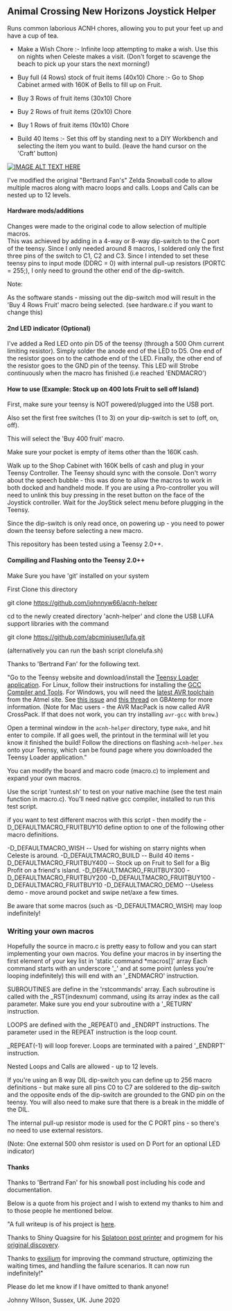 ## Animal Crossing New Horizons Joystick Helper

Runs common laborious ACNH chores, allowing you to put your feet up and have a cup of tea.

* Make a Wish Chore :- Infinite loop attempting to make a wish. Use this on nights when Celeste makes a visit.
 (Don't forget to scavenge the beach to pick up your stars the next morning!)

* Buy full (4 Rows) stock of fruit items (40x10) Chore :- Go to Shop Cabinet armed with 160K of Bells to fill up on Fruit.

* Buy 3 Rows of fruit items (30x10) Chore

* Buy 2 Rows of fruit items (20x10) Chore

* Buy 1 Rows of fruit items (10x10) Chore

* Build 40 Items :- Set this off by standing next to a DIY Workbench and selecting the item you want to build.
                    (leave the hand cursor on the 'Craft' button)


[![IMAGE ALT TEXT HERE](https://i9.ytimg.com/vi/GiRmx8cQK34/mq1.jpg?sqp=CIi9__YF&rs=AOn4CLCNbqYE3cQHBxSEN4Rkh863Wl7tvA)](https://youtu.be/GiRmx8cQK34)


I've modified the original "Bertrand Fan's" Zelda Snowball code to allow multiple macros along with macro loops and calls. Loops and Calls can be nested up to 12 levels.

#### Hardware mods/additions

Changes were made to the original code to allow selection of multiple macros.  
This was achieved by adding in a 4-way or 8-way dip-switch to the C port of the teensy.
Since I only needed around 8 macros, I soldered only the first three pins of the switch
to C1, C2 and C3. Since I intended to set these teensy pins to input mode (DDRC = 0)
with internal pull-up resistors (PORTC = 255;), I only need to ground the other
end of the dip-switch.

Note:

As the software stands - missing out the dip-switch mod will result in the 'Buy 4 Rows Fruit'
macro being selected. (see hardware.c if you want to change this)



#### 2nd LED indicator (Optional)
I've added a Red LED onto pin D5 of the teensy (through a 500 Ohm current limiting resistor).
Simply solder the anode end of the LED to D5. One end of the resistor goes on to the cathode end
of the LED. Finally, the other end of the resistor goes to the GND pin of the teensy.
This LED will Strobe continuously when the macro has finished (i.e reached 'ENDMACRO')


#### How to use (Example: Stock up on 400 lots Fruit to sell off Island)

First, make sure your teensy is NOT powered/plugged into the USB port.

Also set the first free switches (1 to 3) on your dip-switch is set to (off, on, off).

This will select the 'Buy 400 fruit' macro.

Make sure your pocket is empty  of items other than the 160K cash.

Walk up to the Shop Cabinet with 160K bells of cash and plug in your Teensy Controller.  The Teensy should sync with the console.
Don't worry about the speech bubble - this was done to allow the macros to work in both docked and handheld mode.
If you are using a Pro-controller you will need to unlink this buy pressing in the reset button on the face of the
Joystick controller. Wait for the JoyStick select menu before plugging in the Teensy.

Since the dip-switch is only read once, on powering up - you need to power down the teensy before selecting a new macro.


This repository has been tested using a Teensy 2.0++.

#### Compiling and Flashing onto the Teensy 2.0++
Make Sure you have 'git' installed on your system

First Clone this directory

git clone https://github.com/johnnyw66/acnh-helper


cd to the newly created directory 'acnh-helper' and clone the USB LUFA support libraries with the command

git clone https://github.com/abcminiuser/lufa.git


(alternatively you can run the bash script clonelufa.sh)

Thanks to 'Bertrand Fan' for the following text.

"Go to the Teensy website and download/install the [Teensy Loader application](https://www.pjrc.com/teensy/loader.html). For Linux, follow their instructions for installing the [GCC Compiler and Tools](https://www.pjrc.com/teensy/gcc.html). For Windows, you will need the [latest AVR toolchain](http://www.atmel.com/tools/atmelavrtoolchainforwindows.aspx) from the Atmel site. See [this issue](https://github.com/LightningStalker/Splatmeme-Printer/issues/10) and [this thread](http://gbatemp.net/threads/how-to-use-shinyquagsires-splatoon-2-post-printer.479497/) on GBAtemp for more information. (Note for Mac users - the AVR MacPack is now called AVR CrossPack. If that does not work, you can try installing `avr-gcc` with `brew`.)

Open a terminal window in the `acnh-helper` directory, type `make`, and hit enter to compile. If all goes well, the printout in the terminal will let you know it finished the build! Follow the directions on flashing `acnh-helper.hex` onto your Teensy, which can be found page where you downloaded the Teensy Loader application."


You can modify the board and macro code (macro.c) to implement and expand your own macros.

Use the script 'runtest.sh' to test on your native machine (see the test main function in macro.c). You'll need native gcc compiler, installed
to run this test script.

if you want to test different macros with this script - then modify the -D_DEFAULTMACRO_FRUITBUY10 define option to one of the following
other macro definitions.

-D_DEFAULTMACRO_WISH    -- Used for wishing on starry nights when Celeste is around.
-D_DEFAULTMACRO_BUILD   -- Build 40 items
-D_DEFAULTMACRO_FRUITBUY400  -- Stock up on Fruit to Sell for a Big Profit on a friend's island.
-D_DEFAULTMACRO_FRUITBUY300
-D_DEFAULTMACRO_FRUITBUY200
-D_DEFAULTMACRO_FRUITBUY100
-D_DEFAULTMACRO_FRUITBUY10
-D_DEFAULTMACRO_DEMO --Useless demo - move around pocket and swipe net/axe a few times.

Be aware that some macros (such as -D_DEFAULTMACRO_WISH) may loop indefinitely!

### Writing your own macros

Hopefully the source in macro.c is pretty easy to follow and you can start implementing your own macros.
You define your macros in by inserting the first element of your key list in 'static command *macros[]' array
Each command starts with an underscore '_' and at some point (unless you're looping indefinitely) this will
end with an '_ENDMACRO' instruction.

SUBROUTINES are define in the 'rstcommands' array. Each subroutine is called with the _RST(indexnum) command, using
its array index as the call parameter. Make sure you end your subroutine with a '_RETURN' instruction.

LOOPS are defined with the _REPEAT() and _ENDRPT instructions. The parameter used in the REPEAT instruction is the loop count.

_REPEAT(-1) will loop forever. Loops are terminated with a paired '_ENDRPT' instruction.

Nested Loops and Calls are allowed - up to 12 levels.


If you're using an 8 way DIL dip-switch you can define up to 256 macro definitions - but make sure all pins C0 to C7 are soldered
to the dip-switch and the opposite ends of the dip-switch are grounded to the GND pin on the teensy. You will also need to make
sure that there is a break in the middle of the DIL.


The internal pull-up resistor mode is used for the C PORT pins - so there's no need to use external resistors.

(Note: One external 500 ohm resistor is used on D Port for an optional LED indicator)


#### Thanks

Thanks to 'Bertrand Fan' for his snowball post including his code and documentation.

Below is a quote from his project and I wish to extend my thanks to him and to those people he mentioned below.

"A full writeup is of his project is [here](https://medium.com/@bertrandom/automating-zelda-3b37127e24c8).

Thanks to Shiny Quagsire for his [Splatoon post printer](https://github.com/shinyquagsire23/Switch-Fightstick) and progmem for his [original discovery](https://github.com/progmem/Switch-Fightstick).

Thanks to [exsilium](https://github.com/bertrandom/snowball-thrower/pull/1) for improving the command structure, optimizing the waiting times, and handling the failure scenarios. It can now run indefinitely!"

Please do let me know if I have omitted to thank anyone!


Johnny Wilson, Sussex, UK. June 2020
